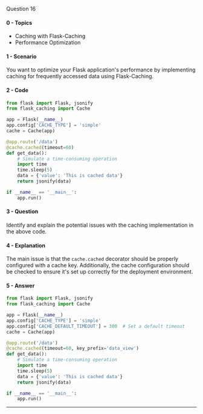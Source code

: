Question 16

#### 0 - Topics
- Caching with Flask-Caching
- Performance Optimization

#### 1 - Scenario
You want to optimize your Flask application's performance by implementing caching for frequently accessed data using Flask-Caching.

#### 2 - Code
```python
from flask import Flask, jsonify
from flask_caching import Cache

app = Flask(__name__)
app.config['CACHE_TYPE'] = 'simple'
cache = Cache(app)

@app.route('/data')
@cache.cached(timeout=60)
def get_data():
    # Simulate a time-consuming operation
    import time
    time.sleep(5)
    data = {'value': 'This is cached data'}
    return jsonify(data)

if __name__ == '__main__':
    app.run()
```

#### 3 - Question
Identify and explain the potential issues with the caching implementation in the above code.

#### 4 - Explanation
The main issue is that the `cache.cached` decorator should be properly configured with a cache key. Additionally, the cache configuration should be checked to ensure it's set up correctly for the deployment environment.

#### 5 - Answer
```python
from flask import Flask, jsonify
from flask_caching import Cache

app = Flask(__name__)
app.config['CACHE_TYPE'] = 'simple'
app.config['CACHE_DEFAULT_TIMEOUT'] = 300  # Set a default timeout
cache = Cache(app)

@app.route('/data')
@cache.cached(timeout=60, key_prefix='data_view')
def get_data():
    # Simulate a time-consuming operation
    import time
    time.sleep(5)
    data = {'value': 'This is cached data'}
    return jsonify(data)

if __name__ == '__main__':
    app.run()
```

---

